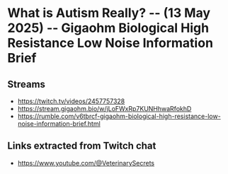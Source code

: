 # What is Autism Really? -- (13 May 2025) -- Gigaohm Biological High Resistance Low Noise Information Brief

## Streams
- https://twitch.tv/videos/2457757328
- https://stream.gigaohm.bio/w/jLoFWxRp7KUNHhwaRfokhD
- https://rumble.com/v6tbrcf-gigaohm-biological-high-resistance-low-noise-information-brief.html

## Links extracted from Twitch chat
- https://www.youtube.com/@VeterinarySecrets
